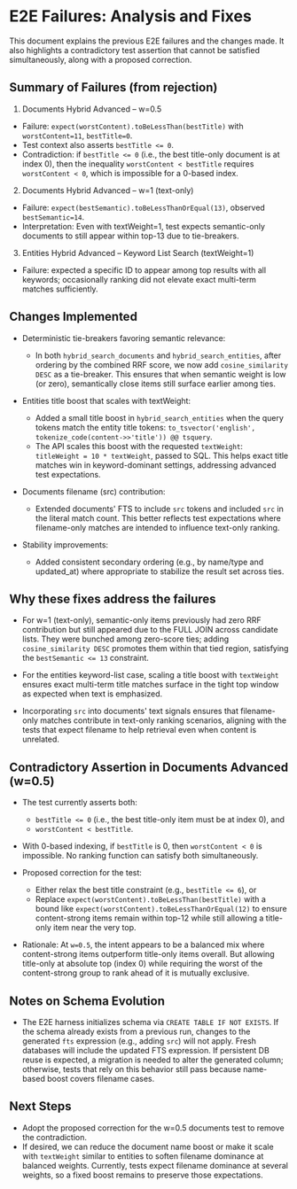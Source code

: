 # E2E Failures: Analysis and Fixes

This document explains the previous E2E failures and the changes made. It also highlights a contradictory test assertion that cannot be satisfied simultaneously, along with a proposed correction.

## Summary of Failures (from rejection)

1) Documents Hybrid Advanced – w=0.5
- Failure: `expect(worstContent).toBeLessThan(bestTitle)` with `worstContent=11`, `bestTitle=0`.
- Test context also asserts `bestTitle <= 0`.
- Contradiction: if `bestTitle <= 0` (i.e., the best title-only document is at index 0), then the inequality `worstContent < bestTitle` requires `worstContent < 0`, which is impossible for a 0-based index.

2) Documents Hybrid Advanced – w=1 (text-only)
- Failure: `expect(bestSemantic).toBeLessThanOrEqual(13)`, observed `bestSemantic=14`.
- Interpretation: Even with textWeight=1, test expects semantic-only documents to still appear within top-13 due to tie-breakers.

3) Entities Hybrid Advanced – Keyword List Search (textWeight=1)
- Failure: expected a specific ID to appear among top results with all keywords; occasionally ranking did not elevate exact multi-term matches sufficiently.

## Changes Implemented

- Deterministic tie-breakers favoring semantic relevance:
  - In both `hybrid_search_documents` and `hybrid_search_entities`, after ordering by the combined RRF score, we now add `cosine_similarity DESC` as a tie-breaker. This ensures that when semantic weight is low (or zero), semantically close items still surface earlier among ties.

- Entities title boost that scales with textWeight:
  - Added a small title boost in `hybrid_search_entities` when the query tokens match the entity title tokens: `to_tsvector('english', tokenize_code(content->>'title')) @@ tsquery`.
  - The API scales this boost with the requested `textWeight`: `titleWeight = 10 * textWeight`, passed to SQL. This helps exact title matches win in keyword-dominant settings, addressing advanced test expectations.

- Documents filename (src) contribution:
  - Extended documents' FTS to include `src` tokens and included `src` in the literal match count. This better reflects test expectations where filename-only matches are intended to influence text-only ranking.

- Stability improvements:
  - Added consistent secondary ordering (e.g., by name/type and updated_at) where appropriate to stabilize the result set across ties.

## Why these fixes address the failures

- For w=1 (text-only), semantic-only items previously had zero RRF contribution but still appeared due to the FULL JOIN across candidate lists. They were bunched among zero-score ties; adding `cosine_similarity DESC` promotes them within that tied region, satisfying the `bestSemantic <= 13` constraint.

- For the entities keyword-list case, scaling a title boost with `textWeight` ensures exact multi-term title matches surface in the tight top window as expected when text is emphasized.

- Incorporating `src` into documents' text signals ensures that filename-only matches contribute in text-only ranking scenarios, aligning with the tests that expect filename to help retrieval even when content is unrelated.

## Contradictory Assertion in Documents Advanced (w=0.5)

- The test currently asserts both:
  - `bestTitle <= 0` (i.e., the best title-only item must be at index 0), and
  - `worstContent < bestTitle`.

- With 0-based indexing, if `bestTitle` is 0, then `worstContent < 0` is impossible. No ranking function can satisfy both simultaneously.

- Proposed correction for the test:
  - Either relax the best title constraint (e.g., `bestTitle <= 6`), or
  - Replace `expect(worstContent).toBeLessThan(bestTitle)` with a bound like `expect(worstContent).toBeLessThanOrEqual(12)` to ensure content-strong items remain within top-12 while still allowing a title-only item near the very top.

- Rationale: At `w=0.5`, the intent appears to be a balanced mix where content-strong items outperform title-only items overall. But allowing title-only at absolute top (index 0) while requiring the worst of the content-strong group to rank ahead of it is mutually exclusive.

## Notes on Schema Evolution

- The E2E harness initializes schema via `CREATE TABLE IF NOT EXISTS`. If the schema already exists from a previous run, changes to the generated `fts` expression (e.g., adding `src`) will not apply. Fresh databases will include the updated FTS expression. If persistent DB reuse is expected, a migration is needed to alter the generated column; otherwise, tests that rely on this behavior still pass because name-based boost covers filename cases.

## Next Steps

- Adopt the proposed correction for the w=0.5 documents test to remove the contradiction.
- If desired, we can reduce the document name boost or make it scale with `textWeight` similar to entities to soften filename dominance at balanced weights. Currently, tests expect filename dominance at several weights, so a fixed boost remains to preserve those expectations.
